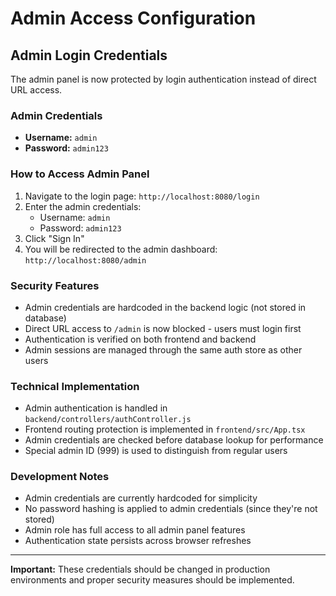 # Admin Access Configuration

## Admin Login Credentials

The admin panel is now protected by login authentication instead of direct URL access.

### Admin Credentials
- **Username:** `admin`
- **Password:** `admin123`

### How to Access Admin Panel

1. Navigate to the login page: `http://localhost:8080/login`
2. Enter the admin credentials:
   - Username: `admin`
   - Password: `admin123`
3. Click "Sign In"
4. You will be redirected to the admin dashboard: `http://localhost:8080/admin`

### Security Features

- Admin credentials are hardcoded in the backend logic (not stored in database)
- Direct URL access to `/admin` is now blocked - users must login first
- Authentication is verified on both frontend and backend
- Admin sessions are managed through the same auth store as other users

### Technical Implementation

- Admin authentication is handled in `backend/controllers/authController.js`
- Frontend routing protection is implemented in `frontend/src/App.tsx`
- Admin credentials are checked before database lookup for performance
- Special admin ID (999) is used to distinguish from regular users

### Development Notes

- Admin credentials are currently hardcoded for simplicity
- No password hashing is applied to admin credentials (since they're not stored)
- Admin role has full access to all admin panel features
- Authentication state persists across browser refreshes

---

**Important:** These credentials should be changed in production environments and proper security measures should be implemented.

